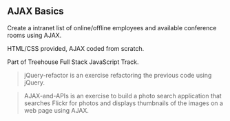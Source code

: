 ## AJAX Basics

Create a intranet list of online/offline employees and available conference rooms using AJAX.

HTML/CSS provided, AJAX coded from scratch.

Part of Treehouse Full Stack JavaScript Track.

> jQuery-refactor is an exercise refactoring the previous code using jQuery.

> AJAX-and-APIs is an exercise to build a photo search application that searches Flickr for photos and displays thumbnails of the images on a web page using AJAX.
